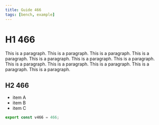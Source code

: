 ```yaml
---
title: Guide 466
tags: [bench, example]
---
```


# H1 466

This is a paragraph. This is a paragraph. This is a paragraph. This is a paragraph. This is a paragraph. This is a paragraph. This is a paragraph. This is a paragraph. This is a paragraph. This is a paragraph. This is a paragraph. This is a paragraph. 

## H2 466

- item A
- item B
- item C

```ts
export const v466 = 466;
```